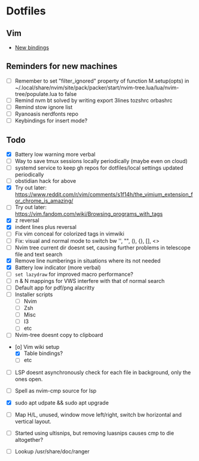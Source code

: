 # Dotfiles


## Vim 
* [New bindings](vim_learnings)

## Reminders for new machines
* [ ] Remember to set "filter_ignored" property of function M.setup(opts) in ~/.local/share/nvim/site/pack/packer/start/nvim-tree.lua/lua/nvim-tree/populate.lua to false
* [ ] Remind nvm bt solved by writing export 3lines tozshrc orbashrc
* [ ] Remind stow ignore list
* [ ] Ryanoasis nerdfonts repo
* [ ] Keybindings for insert mode?

## Todo
* [X] Battery low warning more verbal
* [ ] Way to save tmux sessions locally periodically  (maybe even on cloud)
* [ ] systemd service to keep gh repos for dotfiles/local settings updated periodically
* [ ] obstidian hack for above
* [X] Try out later: https://www.reddit.com/r/vim/comments/s1f14h/the_vimium_extension_for_chrome_is_amazing/
* [ ] Try out later: https://vim.fandom.com/wiki/Browsing_programs_with_tags
* [X] <leader>z reversal
* [X] indent lines plus reversal
* [ ] Fix vim conceal for colorized tags in vimwiki
* [ ] Fix: visual and normal mode to switch bw '', "", (), {}, [], <>
* [ ] Nvim tree current dir doesnt set, causing further problems in telescope file and text search
* [X] Remove line numberings in situations where its not needed
* [X] Battery low indicator (more verbal)
* [ ] `set lazydraw` for improved macro performance?
* [ ] n & N mappings for VWS interfere with that of normal search
* [ ] Default app for pdf/png alacritty
* [ ] Installer scripts
    - [ ] Nvim
    - [ ] Zsh
    - [ ] Misc
    - [ ] I3
    - [ ] etc
* [ ] Nvim-tree doesnt copy to clipboard
* [o] Vim wiki setup
    - [X] Table bindings?
    - [ ] etc
* [ ] LSP doesnt asynchronously check for each file in background, only the ones open.
* [ ] Spell as nvim-cmp source for lsp
* [X] sudo apt udpate && sudo apt upgrade
* [ ] Map <leader>H/L, unused, window move left/right, switch bw horizontal and vertical layout.
* [ ] Started using ultisnips, but removing luasnips causes cmp to die altogether?
* [ ] Lookup /usr/share/doc/ranger

